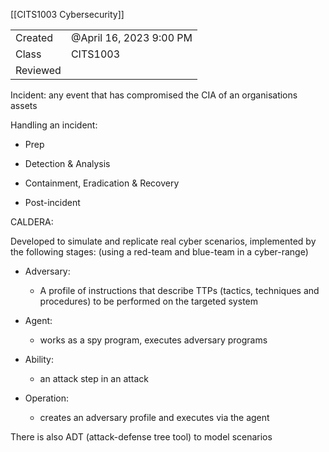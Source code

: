 [[CITS1003 Cybersecurity]]

|   |   |
|---|---|
|Created|@April 16, 2023 9:00 PM|
|Class|CITS1003|
|Reviewed||

Incident: any event that has compromised the CIA of an organisations assets

Handling an incident:

- Prep

- Detection & Analysis

- Containment, Eradication & Recovery

- Post-incident

CALDERA:

Developed to simulate and replicate real cyber scenarios, implemented by the following stages: (using a red-team and blue-team in a cyber-range)

- Adversary:
    - A profile of instructions that describe TTPs (tactics, techniques and procedures) to be performed on the targeted system

- Agent:
    - works as a spy program, executes adversary programs

- Ability:
    - an attack step in an attack

- Operation:
    - creates an adversary profile and executes via the agent

There is also ADT (attack-defense tree tool) to model scenarios